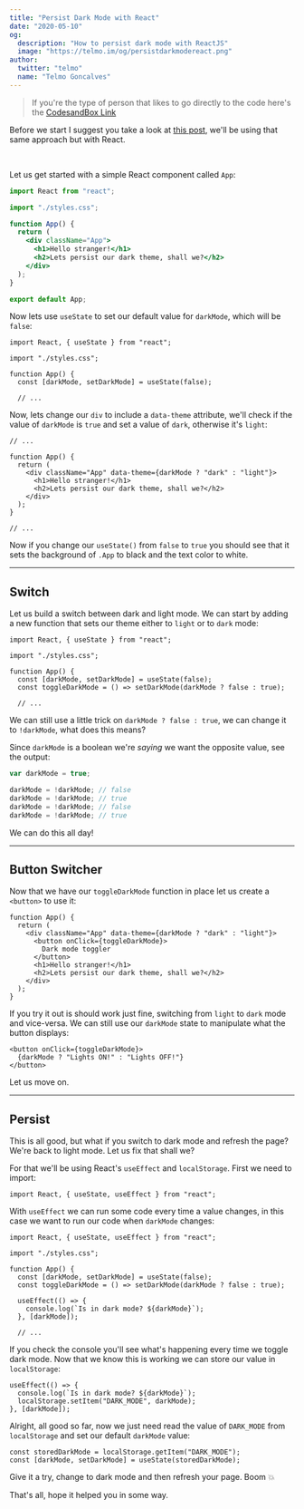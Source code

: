 ```yaml
---
title: "Persist Dark Mode with React"
date: "2020-05-10"
og:
  description: "How to persist dark mode with ReactJS"
  image: "https://telmo.im/og/persistdarkmodereact.png"
author:
  twitter: "telmo"
  name: "Telmo Goncalves"
---
```


> If you're the type of person that likes to go directly to the code here's the [CodesandBox Link](https://codesandbox.io/s/affectionate-varahamihira-u5tvt?file=/src/App.js)

Before we start I suggest you take a look at [this post](https://telmo.im/writings/dark-light-mode-css-javascript), we'll be using that same approach but with React.

<br>

Let us get started with a simple React component called `App`:

```jsx
import React from "react";

import "./styles.css";

function App() {
  return (
    <div className="App">
      <h1>Hello stranger!</h1>
      <h2>Lets persist our dark theme, shall we?</h2>
    </div>
  );
}

export default App;
```

Now lets use `useState` to set our default value for `darkMode`, which will be `false`:

```js:!-1,6
import React, { useState } from "react";

import "./styles.css";

function App() {
  const [darkMode, setDarkMode] = useState(false);

  // ...
```

Now, lets change our `div` to include a `data-theme` attribute, we'll check if the value of `darkMode` is `true` and set a value of `dark`, otherwise it's `light`:


```jsx:!-5
// ...

function App() {
  return (
    <div className="App" data-theme={darkMode ? "dark" : "light"}>
      <h1>Hello stranger!</h1>
      <h2>Lets persist our dark theme, shall we?</h2>
    </div>
  );
}

// ...
```

Now if you change our `useState()` from `false` to `true` you should see that it sets the background of `.App` to black and the text color to white.

---

## Switch

Let us build a switch between dark and light mode. We can start by adding a new function that sets our theme either to `light` or to `dark` mode:

```js:7
import React, { useState } from "react";

import "./styles.css";

function App() {
  const [darkMode, setDarkMode] = useState(false);
  const toggleDarkMode = () => setDarkMode(darkMode ? false : true);

  // ...
```

We can still use a little trick on `darkMode ? false : true`, we can change it to `!darkMode`, what does this means?

Since `darkMode` is a boolean we're _saying_ we want the opposite value, see the output:

```js
var darkMode = true;

darkMode = !darkMode; // false
darkMode = !darkMode; // true
darkMode = !darkMode; // false
darkMode = !darkMode; // true
```

We can do this all day!

---

## Button Switcher

Now that we have our `toggleDarkMode` function in place let us create a `<button>` to use it:

```jsx:4-6
function App() {
  return (
    <div className="App" data-theme={darkMode ? "dark" : "light"}>
      <button onClick={toggleDarkMode}>
        Dark mode toggler
      </button>
      <h1>Hello stranger!</h1>
      <h2>Lets persist our dark theme, shall we?</h2>
    </div>
  );
}
```

If you try it out is should work just fine, switching from `light` to `dark` mode and vice-versa. We can still use our `darkMode` state to manipulate what the button displays:

```jsx:!-2
<button onClick={toggleDarkMode}>
  {darkMode ? "Lights ON!" : "Lights OFF!"}
</button>
```

Let us move on.

---

## Persist

This is all good, but what if you switch to dark mode and refresh the page? We're back to light mode. Let us fix that shall we?

For that we'll be using React's `useEffect` and `localStorage`. First we need to import:

```js:!-1
import React, { useState, useEffect } from "react";
```

With `useEffect` we can run some code every time a value changes, in this case we want to run our code when `darkMode` changes:

```js:9-11
import React, { useState, useEffect } from "react";

import "./styles.css";

function App() {
  const [darkMode, setDarkMode] = useState(false);
  const toggleDarkMode = () => setDarkMode(darkMode ? false : true);

  useEffect(() => {
    console.log(`Is in dark mode? ${darkMode}`);
  }, [darkMode]);

  // ...
```

If you check the console you'll see what's happening every time we toggle dark mode. Now that we know this is working we can store our value in `localStorage`:

```js:-2,3
useEffect(() => {
  console.log(`Is in dark mode? ${darkMode}`);
  localStorage.setItem("DARK_MODE", darkMode);
}, [darkMode]);
```

Alright, all good so far, now we just need read the value of `DARK_MODE` from `localStorage` and set our default `darkMode` value:

```js:1,!-2
const storedDarkMode = localStorage.getItem("DARK_MODE");
const [darkMode, setDarkMode] = useState(storedDarkMode);
```

Give it a try, change to dark mode and then refresh your page. Boom 💥

That's all, hope it helped you in some way.
